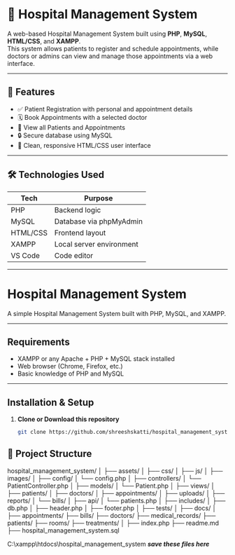 # 🏥 Hospital Management System

A web-based Hospital Management System built using **PHP**, **MySQL**, **HTML/CSS**, and **XAMPP**.  
This system allows patients to register and schedule appointments, while doctors or admins can view and manage those appointments via a web interface.

---

## 🚀 Features

- ✅ Patient Registration with personal and appointment details
- 🗓️ Book Appointments with a selected doctor
- 📄 View all Patients and Appointments
- 🔒 Secure database using MySQL
- 🎨 Clean, responsive HTML/CSS user interface

---

## 🛠️ Technologies Used

| Tech       | Purpose                  |
|------------|--------------------------|
| PHP        | Backend logic            |
| MySQL      | Database via phpMyAdmin  |
| HTML/CSS   | Frontend layout          |
| XAMPP      | Local server environment |
| VS Code    | Code editor              |

---
# Hospital Management System

A simple Hospital Management System built with PHP, MySQL, and XAMPP.

---

## Requirements

- XAMPP or any Apache + PHP + MySQL stack installed  
- Web browser (Chrome, Firefox, etc.)  
- Basic knowledge of PHP and MySQL  

---

## Installation & Setup

1. **Clone or Download this repository**

   ```bash
   git clone https://github.com/shreeshskatti/hospital_management_system.git

## 📁 Project Structure

hospital_management_system/
│
├── assets/
│   ├── css/
│   ├── js/
│   ├── images/
│
├── config/
│   └── config.php
│
├── controllers/
│   └── PatientController.php
│
├── models/
│   └── Patient.php
│
├── views/
│   ├── patients/
│   ├── doctors/
│   ├── appointments/
│
├── uploads/
│   ├── reports/
│   └── bills/
│
├── api/
│   └── patients.php
│
├── includes/
│   ├── db.php
│   ├── header.php
│   ├── footer.php
│
├── tests/
│
├── docs/
│
├── appointments/
├── bills/
├── doctors/
├── medical_records/
├── patients/
├── rooms/
├── treatments/
│
├── index.php
├── readme.md
├── hospital_management_system.sql




C:\xampp\htdocs\hospital_management_system
 ***save these files here*** 